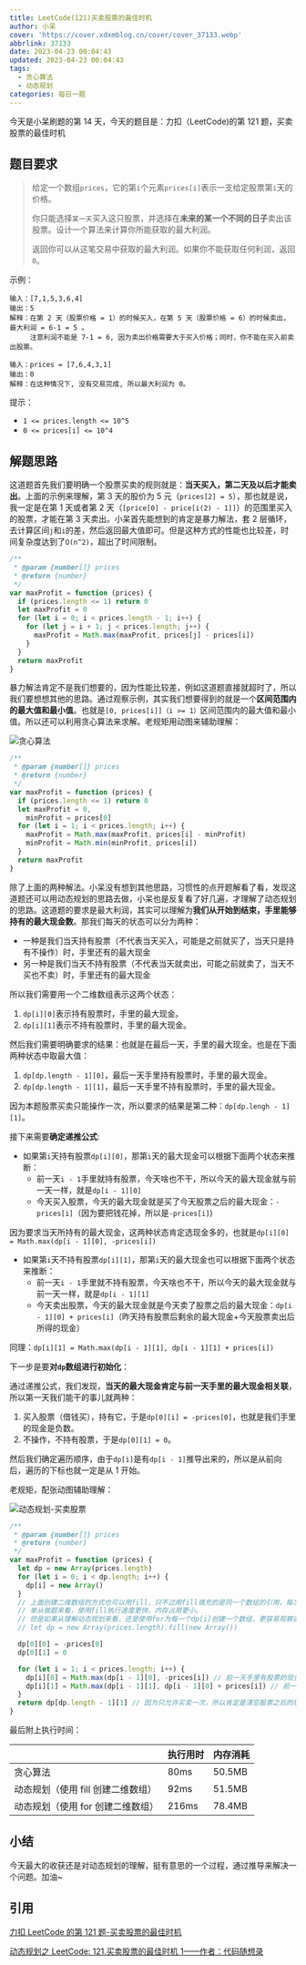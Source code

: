 ```yaml
---
title: LeetCode(121)买卖股票的最佳时机
author: 小呆
cover: 'https://cover.xdxmblog.cn/cover/cover_37133.webp'
abbrlink: 37133
date: 2023-04-23 00:04:43
updated: 2023-04-23 00:04:43
tags:
  - 贪心算法
  - 动态规划
categories: 每日一题
---
```


今天是小呆刷题的第 14 天，今天的题目是：力扣（LeetCode)的第 121 题，买卖股票的最佳时机

## 题目要求

> 给定一个数组`prices`，它的第`i`个元素`prices[i]`表示一支给定股票第`i`天的价格。
>
> 你只能选择`某一天`买入这只股票，并选择在**未来的某一个不同的日子**卖出该股票。设计一个算法来计算你所能获取的最大利润。
>
> 返回你可以从这笔交易中获取的最大利润。如果你不能获取任何利润，返回`0`。

<!--more-->

示例：

```
输入：[7,1,5,3,6,4]
输出：5
解释：在第 2 天（股票价格 = 1）的时候买入，在第 5 天（股票价格 = 6）的时候卖出，最大利润 = 6-1 = 5 。
     注意利润不能是 7-1 = 6, 因为卖出价格需要大于买入价格；同时，你不能在买入前卖出股票。

输入：prices = [7,6,4,3,1]
输出：0
解释：在这种情况下, 没有交易完成, 所以最大利润为 0。
```

提示：

- `1 <= prices.length <= 10^5`
- `0 <= prices[i] <= 10^4`

## 解题思路

这道题首先我们要明确一个股票买卖的规则就是：**当天买入，第二天及以后才能卖出**。上面的示例来理解，第 3 天的股价为 5 元（`prices[2] = 5`），那也就是说，我一定是在第 1 天或者第 2 天（`[price[0] - price[i(2) - 1]]`）的范围里买入的股票，才能在第 3 天卖出。小呆首先能想到的肯定是暴力解法，套 2 层循环，去计算区间`j`和`i`的差，然后返回最大值即可。但是这种方式的性能也比较差，时间复杂度达到了`O(n^2)`，超出了时间限制。

```javascript
/**
 * @param {number[]} prices
 * @return {number}
 */
var maxProfit = function (prices) {
  if (prices.length <= 1) return 0
  let maxProfit = 0
  for (let i = 0; i < prices.length - 1; i++) {
    for (let j = i + 1; j < prices.length; j++) {
      maxProfit = Math.max(maxProfit, prices[j] - prices[i])
    }
  }
  return maxProfit
}
```

暴力解法肯定不是我们想要的，因为性能比较差，例如这道题直接就超时了，所以我们要想想其他的思路。通过观察示例，其实我们想要得到的就是一个**区间范围内的最大值和最小值**。也就是`[0, prices[i]]（i >= 1）`区间范围内的最大值和最小值。所以还可以利用贪心算法来求解。老规矩用动图来辅助理解：

![贪心算法](https://img.xdxmblog.cn/images/article_37133_01.gif)

```javascript
/**
 * @param {number[]} prices
 * @return {number}
 */
var maxProfit = function (prices) {
  if (prices.length <= 1) return 0
  let maxProfit = 0,
    minProfit = prices[0]
  for (let i = 1; i < prices.length; i++) {
    maxProfit = Math.max(maxProfit, prices[i] - minProfit)
    minProfit = Math.min(minProfit, prices[i])
  }
  return maxProfit
}
```

除了上面的两种解法。小呆没有想到其他思路，习惯性的点开题解看了看，发现这道题还可以用动态规划的思路去做，小呆也是反复看了好几遍，才理解了动态规划的思路。这道题的要求是最大利润，其实可以理解为**我们从开始到结束，手里能够持有的最大现金数**。那我们每天的状态可以分为两种：

- 一种是我们当天持有股票（不代表当天买入，可能是之前就买了，当天只是持有不操作）时，手里还有的最大现金
- 另一种是我们当天不持有股票（不代表当天就卖出，可能之前就卖了，当天不买也不卖）时，手里还有的最大现金

所以我们需要用一个二维数组表示这两个状态：

1. `dp[i][0]`表示持有股票时，手里的最大现金。
2. `dp[i][1]`表示不持有股票时，手里的最大现金。

然后我们需要明确要求的结果：也就是在最后一天，手里的最大现金。也是在下面两种状态中取最大值：

1. `dp[dp.length - 1][0]`，最后一天手里持有股票时，手里的最大现金。
2. `dp[dp.length - 1][1]`，最后一天手里不持有股票时，手里的最大现金。

因为本题股票买卖只能操作一次，所以要求的结果是第二种：`dp[dp.lengh - 1][1]`。

接下来需要**确定递推公式**:

- 如果第`i`天持有股票`dp[i][0]`，那第`i`天的最大现金可以根据下面两个状态来推断：
  - 前一天`i - 1`手里就持有股票，今天啥也不干，所以今天的最大现金就与前一天一样，就是`dp[i - 1][0]`
  - 今天买入股票，今天的最大现金就是买了今天股票之后的最大现金：`-prices[i]`（因为要把钱花掉，所以是`-prices[i]`)

因为要求当天所持有的最大现金，这两种状态肯定选现金多的，也就是`dp[i][0] = Math.max(dp[i - 1][0], -prices[i])`

- 如果第`i`天不持有股票`dp[i][1]`，那第`i`天的最大现金也可以根据下面两个状态来推断：
  - 前一天`i - 1`手里就不持有股票，今天啥也不干，所以今天的最大现金就与前一天一样，就是`dp[i - 1][1]`
  - 今天卖出股票，今天的最大现金就是今天卖了股票之后的最大现金：`dp[i - 1][0] + prices[i]`（昨天持有股票后剩余的最大现金+今天股票卖出后所得的现金）

同理：`dp[i][1] = Math.max(dp[i - 1][1], dp[i - 1][1] + prices[i])`

下一步是要**对`dp`数组进行初始化**：

通过递推公式，我们发现，**当天的最大现金肯定与前一天手里的最大现金相关联**，所以第一天我们能干的事儿就两种：

1. 买入股票（借钱买），持有它，于是`dp[0][i] = -prices[0]`，也就是我们手里的现金是负数。
2. 不操作，不持有股票，于是`dp[0][1] = 0`。

然后我们确定遍历顺序，由于`dp[i]`是有`dp[i - 1]`推导出来的，所以是从前向后，遍历的下标也就一定是从 1 开始。

老规矩，配张动图辅助理解：

![动态规划-买卖股票](https://img.xdxmblog.cn/images/article_37133_02.gif)

```javascript
/**
 * @param {number[]} prices
 * @return {number}
 */
var maxProfit = function (prices) {
  let dp = new Array(prices.length)
  for (let i = 0; i < dp.length; i++) {
    dp[i] = new Array()
  }
  // 上面创建二维数组的方式也可以用fill，只不过用fill填充的是同一个数组的引用，每次操作都会改变所有dp[i]
  // 单从做题来看，使用fill执行速度更快，内存占用更小。
  // 但是如果从理解动态规划来看，还是使用for为每一个dp[i]创建一个数组，更容易观察递推公式的每一步流程
  // let dp = new Array(prices.length).fill(new Array())

  dp[0][0] = -prices[0]
  dp[0][1] = 0

  for (let i = 1; i < prices.length; i++) {
    dp[i][0] = Math.max(dp[i - 1][0], -prices[i]) // 前一天手里有股票的现金，和前一天没股票，今天买完股票后的现金取较多的一方
    dp[i][1] = Math.max(dp[i - 1][1], dp[i - 1][0] + prices[i]) // 前一天未持有股票的现金，（今天卖完股票后的现金 + 前一天持有股票时，剩下的现金）
  }
  return dp[dp.length - 1][1] // 因为只允许买卖一次，所以肯定是清空股票之后的现金要比持有股票的现金多
}
```

最后附上执行时间：

|                                    | 执行用时 | 内存消耗 |
| ---------------------------------- | -------- | -------- |
| 贪心算法                           | 80ms     | 50.5MB   |
| 动态规划（使用 fill 创建二维数组） | 92ms     | 51.5MB   |
| 动态规划（使用 for 创建二维数组）  | 216ms    | 78.4MB   |

## 小结

今天最大的收获还是对动态规划的理解，挺有意思的一个过程，通过推导来解决一个问题。加油~

## 引用

[力扣 LeetCode 的第 121 题-买卖股票的最佳时机](https://leetcode.cn/problems/best-time-to-buy-and-sell-stock/)

[动态规划之 LeetCode: 121.买卖股票的最佳时机 1——作者：代码随想录](https://www.bilibili.com/video/BV1Xe4y1u77q/?spm_id_from=333.337.search-card.all.click&vd_source=b93a2e63f467c0498e10b6110465fcb4)
